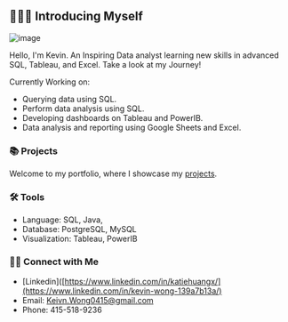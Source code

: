 ## 🙋🏻‍♀️ Introducing Myself

![image](https://github.com/KevinWongSF/KevinWongSF/assets/136656858/bcee380f-b105-4b6f-b209-47a222ec4847)

Hello, I'm Kevin. An Inspiring Data analyst learning new skills in advanced SQL, Tableau, and Excel. Take a look at my Journey!

Currently Working on:
- Querying data using SQL.
- Perform data analysis using SQL.
- Developing dashboards on Tableau and PowerIB.
- Data analysis and reporting using Google Sheets and Excel.

### 📚 Projects

Welcome to my portfolio, where I showcase my [projects](https://github.com/KevKevWong/PortfolioProjects).

### 🛠️ Tools

- Language: SQL, Java,
- Database: PostgreSQL, MySQL
- Visualization: Tableau, PowerIB

### 👋🏻 Connect with Me

- [Linkedin]([https://www.linkedin.com/in/katiehuangx/](https://www.linkedin.com/in/kevin-wong-139a7b13a/)
- Email: Keivn.Wong0415@gmail.com
- Phone: 415-518-9236
